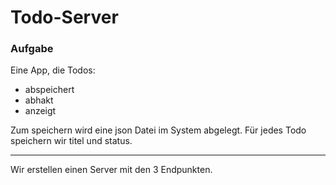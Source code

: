 # Todo-Server

### Aufgabe

Eine App, die Todos:
- abspeichert
- abhakt
- anzeigt

Zum speichern wird eine json Datei im System abgelegt.
Für jedes Todo speichern wir titel und status.

---
Wir erstellen einen Server mit den 3 Endpunkten.